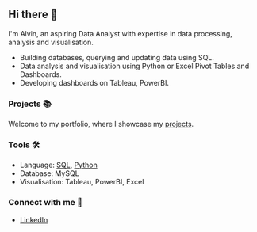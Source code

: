 ## Hi there 👋

I'm Alvin, an aspiring Data Analyst with expertise in data processing, analysis and visualisation.

  - Building databases, querying and updating data using SQL.
  - Data analysis and visualisation using Python or Excel Pivot Tables and Dashboards.
  - Developing dashboards on Tableau, PowerBI.

### Projects 📚

Welcome to my portfolio, where I showcase my [projects](https://github.com/AlvinOng98/portfolio).

### Tools 🛠️

  - Language: [SQL](https://github.com/AlvinOng98/SQL), [Python](https://github.com/AlvinOng98/Python)
  - Database: MySQL
  - Visualisation: Tableau, PowerBI, Excel

### Connect with me 🤝

  - [LinkedIn](https://www.linkedin.com/in/alvinong98/)


<!--
**AlvinOng98/AlvinOng98** is a ✨ _special_ ✨ repository because its `README.md` (this file) appears on your GitHub profile.

Here are some ideas to get you started:

- 🔭 I’m currently working on ...
- 🌱 I’m currently learning ...
- 👯 I’m looking to collaborate on ...
- 🤔 I’m looking for help with ...
- 💬 Ask me about ...
- 📫 How to reach me: ...
- 😄 Pronouns: ...
- ⚡ Fun fact: ...
-->
